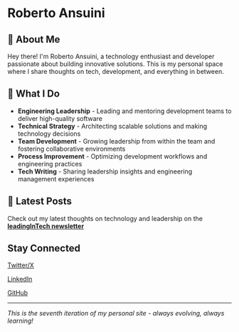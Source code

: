 # Roberto Ansuini

## 👋 About Me

Hey there! I'm Roberto Ansuini, a technology enthusiast and developer passionate about building innovative solutions. This is my personal space where I share thoughts on tech, development, and everything in between.

## 🚀 What I Do

- **Engineering Leadership** - Leading and mentoring development teams to deliver high-quality software
- **Technical Strategy** - Architecting scalable solutions and making technology decisions
- **Team Development** - Growing leadership from within the team and fostering collaborative environments
- **Process Improvement** - Optimizing development workflows and engineering practices
- **Tech Writing** - Sharing leadership insights and engineering management experiences

## 📝 Latest Posts

Check out my latest thoughts on technology and leadership on the **[leadingInTech newsletter](https://the.leadingintech.email/subscribe?utm_campaign=robansuini&utm_source=github)**
## <i class="fa-solid fa-share-nodes"></i> Stay Connected

<i class="fa-brands fa-x-twitter"></i> [Twitter/X](https://x.com/robansuini)

<i class="fa-brands fa-linkedin"></i> [LinkedIn](https://linkedin.com/in/robansuini)

<i class="fa-brands fa-github"></i> [GitHub](https://github.com/robansuini)

---

*This is the seventh iteration of my personal site - always evolving, always learning!*
